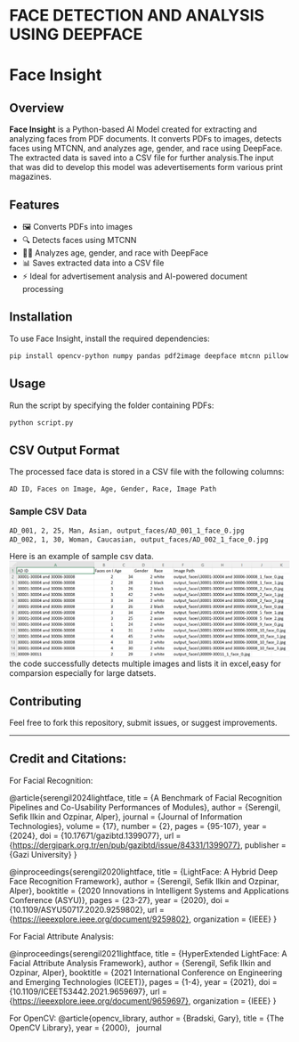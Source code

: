 # FACE DETECTION AND ANALYSIS USING DEEPFACE 
# Face Insight

## Overview
**Face Insight** is a Python-based AI Model created for extracting and analyzing faces from PDF documents. It converts PDFs to images, detects faces using MTCNN, and analyzes age, gender, and race using DeepFace. The extracted data is saved into a CSV file for further analysis.The input that was did to develop this model was adevertisements form various print magazines.
## Features
- 🖼️ Converts PDFs into images
- 🔍 Detects faces using MTCNN
- 🧑‍🤖 Analyzes age, gender, and race with DeepFace
- 📊 Saves extracted data into a CSV file
- ⚡ Ideal for advertisement analysis and AI-powered document processing

## Installation
To use Face Insight, install the required dependencies:
```sh
pip install opencv-python numpy pandas pdf2image deepface mtcnn pillow
```

## Usage
Run the script by specifying the folder containing PDFs:
```sh
python script.py
```

## CSV Output Format
The processed face data is stored in a CSV file with the following columns:
```
AD ID, Faces on Image, Age, Gender, Race, Image Path
```

### Sample CSV Data
```
AD_001, 2, 25, Man, Asian, output_faces/AD_001_1_face_0.jpg
AD_002, 1, 30, Woman, Caucasian, output_faces/AD_002_1_face_0.jpg
```
Here is an example of sample csv data.
![Image Alt](https://github.com/Littajosethottam/FaceAnalysis/blob/main/csv%20file.png?raw=true)
the code successfully detects multiple images and lists it in excel,easy for comparsion especially for large datsets.

## Contributing
Feel free to fork this repository, submit issues, or suggest improvements.



---
## Credit and  Citations:

For Facial Recognition:

@article{serengil2024lightface,
  title     = {A Benchmark of Facial Recognition Pipelines and Co-Usability Performances of Modules},
  author    = {Serengil, Sefik Ilkin and Ozpinar, Alper},
  journal   = {Journal of Information Technologies},
  volume    = {17},
  number    = {2},
  pages     = {95-107},
  year      = {2024},
  doi       = {10.17671/gazibtd.1399077},
  url       = {https://dergipark.org.tr/en/pub/gazibtd/issue/84331/1399077},
  publisher = {Gazi University}
}

@inproceedings{serengil2020lightface,
  title        = {LightFace: A Hybrid Deep Face Recognition Framework},
  author       = {Serengil, Sefik Ilkin and Ozpinar, Alper},
  booktitle    = {2020 Innovations in Intelligent Systems and Applications Conference (ASYU)},
  pages        = {23-27},
  year         = {2020},
  doi          = {10.1109/ASYU50717.2020.9259802},
  url          = {https://ieeexplore.ieee.org/document/9259802},
  organization = {IEEE}
}

For Facial Attribute Analysis:

@inproceedings{serengil2021lightface,
  title        = {HyperExtended LightFace: A Facial Attribute Analysis Framework},
  author       = {Serengil, Sefik Ilkin and Ozpinar, Alper},
  booktitle    = {2021 International Conference on Engineering and Emerging Technologies (ICEET)},
  pages        = {1-4},
  year         = {2021},
  doi          = {10.1109/ICEET53442.2021.9659697},
  url          = {https://ieeexplore.ieee.org/document/9659697},
  organization = {IEEE}
}


For OpenCV:
@article{opencv_library,
  author = {Bradski, Gary},
  title = {The OpenCV Library},
  year = {2000},
  journal

 
